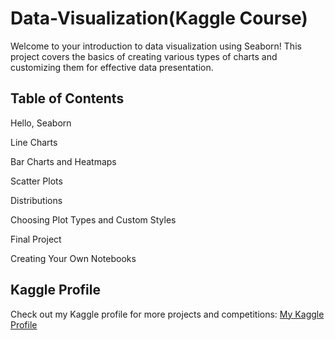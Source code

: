 # Data-Visualization(Kaggle Course)

Welcome to your introduction to data visualization using Seaborn! This project covers the basics of creating various types of charts and customizing them for effective data presentation.

## Table of Contents

Hello, Seaborn

Line Charts

Bar Charts and Heatmaps

Scatter Plots

Distributions

Choosing Plot Types and Custom Styles

Final Project

Creating Your Own Notebooks 

## Kaggle Profile

Check out my Kaggle profile for more projects and competitions: [My Kaggle Profile](https://www.kaggle.com/jamsheddf)

